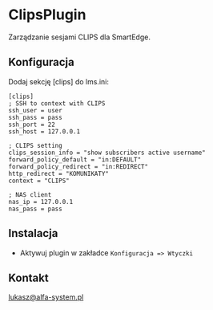 # ClipsPlugin

Zarządzanie sesjami CLIPS dla SmartEdge.

## Konfiguracja

Dodaj sekcję [clips] do lms.ini:
```
[clips]
; SSH to context with CLIPS
ssh_user = user
ssh_pass = pass
ssh_port = 22
ssh_host = 127.0.0.1

; CLIPS setting
clips_session_info = "show subscribers active username"
forward_policy_default = "in:DEFAULT"
forward_policy_redirect = "in:REDIRECT"
http_redirect = "KOMUNIKATY"
context = "CLIPS"

; NAS client
nas_ip = 127.0.0.1
nas_pass = pass
```

## Instalacja 

* Aktywuj plugin w zakładce `Konfiguracja => Wtyczki`

## Kontakt

lukasz@alfa-system.pl
